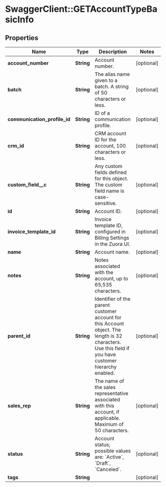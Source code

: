 # SwaggerClient::GETAccountTypeBasicInfo

## Properties
Name | Type | Description | Notes
------------ | ------------- | ------------- | -------------
**account_number** | **String** | Account number.  | [optional] 
**batch** | **String** | The alias name given to a batch. A string of 50 characters or less.  | [optional] 
**communication_profile_id** | **String** | ID of a communication profile.  | [optional] 
**crm_id** | **String** | CRM account ID for the account, 100 characters or less.  | [optional] 
**custom_field__c** | **String** | Any custom fields defined for this object. The custom field name is case-sensitive.  | [optional] 
**id** | **String** | Account ID.  | [optional] 
**invoice_template_id** | **String** | Invoice template ID, configured in Billing Settings in the Zuora UI.  | [optional] 
**name** | **String** | Account name.  | [optional] 
**notes** | **String** | Notes associated with the account, up to 65,535 characters.  | [optional] 
**parent_id** | **String** | Identifier of the parent customer account for this Account object. The length is 32 characters. Use this field if you have customer hierarchy enabled. | [optional] 
**sales_rep** | **String** | The name of the sales representative associated with this account, if applicable. Maximum of 50 characters. | [optional] 
**status** | **String** | Account status; possible values are: &#x60;Active&#x60;, &#x60;Draft&#x60;, &#x60;Canceled&#x60;.  | [optional] 
**tags** | **String** |  | [optional] 



